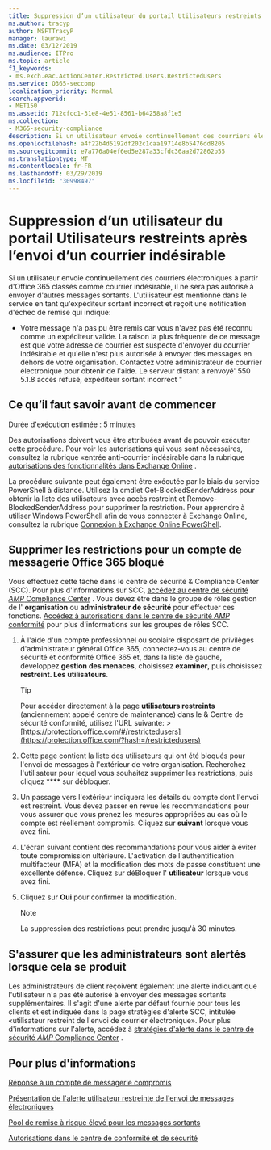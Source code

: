 ```yaml
---
title: Suppression d’un utilisateur du portail Utilisateurs restreints après l’envoi d’un courrier indésirable
ms.author: tracyp
author: MSFTTracyP
manager: laurawi
ms.date: 03/12/2019
ms.audience: ITPro
ms.topic: article
f1_keywords:
- ms.exch.eac.ActionCenter.Restricted.Users.RestrictedUsers
ms.service: O365-seccomp
localization_priority: Normal
search.appverid:
- MET150
ms.assetid: 712cfcc1-31e8-4e51-8561-b64258a8f1e5
ms.collection:
- M365-security-compliance
description: Si un utilisateur envoie continuellement des courriers électroniques à partir d'Office 365 classés comme courrier indésirable, il ne pourra pas envoyer d'autres messages.
ms.openlocfilehash: a4f22b4d5192df202c1caa19714e8b5476dd8205
ms.sourcegitcommit: e7a776a04ef6ed5e287a33cfdc36aa2d72862b55
ms.translationtype: MT
ms.contentlocale: fr-FR
ms.lasthandoff: 03/29/2019
ms.locfileid: "30998497"
---
```

# <a name="removing-a-user-from-the-restricted-users-portal-after-sending-spam-email"></a>Suppression d’un utilisateur du portail Utilisateurs restreints après l’envoi d’un courrier indésirable

Si un utilisateur envoie continuellement des courriers électroniques à partir d'Office 365 classés comme courrier indésirable, il ne sera pas autorisé à envoyer d'autres messages sortants. L'utilisateur est mentionné dans le service en tant qu'expéditeur sortant incorrect et reçoit une notification d'échec de remise qui indique:

- Votre message n'a pas pu être remis car vous n'avez pas été reconnu comme un expéditeur valide. La raison la plus fréquente de ce message est que votre adresse de courrier est suspecte d'envoyer du courrier indésirable et qu'elle n'est plus autorisée à envoyer des messages en dehors de votre organisation. Contactez votre administrateur de courrier électronique pour obtenir de l'aide. Le serveur distant a renvoyé' 550 5.1.8 accès refusé, expéditeur sortant incorrect "

## <a name="what-do-you-need-to-know-before-you-begin"></a>Ce qu’il faut savoir avant de commencer
<a name="sectionSection0"> </a>

Durée d'exécution estimée : 5 minutes
  
Des autorisations doivent vous être attribuées avant de pouvoir exécuter cette procédure. Pour voir les autorisations qui vous sont nécessaires, consultez la rubrique «entrée anti-courrier indésirable dans la rubrique [autorisations des fonctionnalités dans Exchange Online](http://technet.microsoft.com/library/15073ce1-0917-403b-8839-02a2ebc96e16.aspx) .

La procédure suivante peut également être exécutée par le biais du service PowerShell à distance. Utilisez la cmdlet Get-BlockedSenderAddress pour obtenir la liste des utilisateurs avec accès restreint et Remove-BlockedSenderAddress pour supprimer la restriction. Pour apprendre à utiliser Windows PowerShell afin de vous connecter à Exchange Online, consultez la rubrique [Connexion à Exchange Online PowerShell](https://go.microsoft.com/fwlink/p/?linkid=396554).

## <a name="remove-restrictions-for-a-blocked-office-365-email-account"></a>Supprimer les restrictions pour un compte de messagerie Office 365 bloqué

Vous effectuez cette tâche dans le centre de sécurité & Compliance Center (SCC). Pour plus d'informations sur SCC, [accédez au centre de sécurité _AMP_ Compliance Center](go-to-the-securitycompliance-center.md) . Vous devez être dans le groupe de rôles gestion de l' **organisation** ou **administrateur de sécurité** pour effectuer ces fonctions. [Accédez à autorisations dans le centre de sécurité _AMP_ conformité](permissions-in-the-security-and-compliance-center.md) pour plus d'informations sur les groupes de rôles SCC.

1. À l'aide d'un compte professionnel ou scolaire disposant de privilèges d'administrateur général Office 365, connectez-vous au centre de sécurité et conformité Office 365 et, dans la liste de gauche, développez **gestion des menaces**, choisissez **examiner**, puis choisissez **restreint. Les utilisateurs**.
    
    > [!TIP]
    > Pour accéder directement à la page **utilisateurs restreints** (anciennement appelé centre de maintenance) dans le &amp; Centre de sécurité conformité, utilisez l'URL suivante: >[https://protection.office.com/#/restrictedusers](https://protection.office.com/?hash=/restrictedusers)

2. Cette page contient la liste des utilisateurs qui ont été bloqués pour l'envoi de messages à l'extérieur de votre organisation.  Recherchez l'utilisateur pour lequel vous souhaitez supprimer les restrictions, puis cliquez **** sur débloquer.

3. Un passage vers l'extérieur indiquera les détails du compte dont l'envoi est restreint. Vous devez passer en revue les recommandations pour vous assurer que vous prenez les mesures appropriées au cas où le compte est réellement compromis. Cliquez sur **suivant** lorsque vous avez fini.

4. L'écran suivant contient des recommandations pour vous aider à éviter toute compromission ultérieure. L'activation de l'authentification multifacteur (MFA) et la modification des mots de passe constituent une excellente défense. Cliquez sur déBloquer l' **utilisateur** lorsque vous avez fini.

5. Cliquez sur **Oui** pour confirmer la modification.

    > [!NOTE]
    > La suppression des restrictions peut prendre jusqu'à 30 minutes. 

## <a name="making-sure-admins-are-alerted-when-this-happens"></a>S'assurer que les administrateurs sont alertés lorsque cela se produit

Les administrateurs de client reçoivent également une alerte indiquant que l'utilisateur n'a pas été autorisé à envoyer des messages sortants supplémentaires. Il s'agit d'une alerte par défaut fournie pour tous les clients et est indiquée dans la page stratégies d'alerte SCC, intitulée «utilisateur restreint de l'envoi de courrier électronique». Pour plus d'informations sur l'alerte, accédez à [stratégies d'alerte dans le centre de sécurité _AMP_ Compliance Center](https://docs.microsoft.com/en-us/office365/securitycompliance/alert-policies) .

## <a name="for-more-information"></a>Pour plus d'informations

[Réponse à un compte de messagerie compromis](responding-to-a-compromised-email-account.md)

[Présentation de l'alerte utilisateur restreinte de l'envoi de messages électroniques](https://docs.microsoft.com/en-us/office365/securitycompliance/alert-policies)

[Pool de remise à risque élevé pour les messages sortants](high-risk-delivery-pool-for-outbound-messages.md)

[Autorisations dans le centre de conformité et de sécurité](permissions-in-the-security-and-compliance-center.md)
